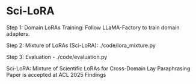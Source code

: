 # Sci-LoRA

Step 1: Domain LoRAs Training:
Follow LLaMA-Factory to train domain adapters.

Step 2: Mixture of LoRAs (Sci-LoRA): ./code/lora_mixture.py

Step 3: Evaluation - ./code/evaluation.py

Sci-LoRA: Mixture of Scientific LoRAs for Cross-Domain Lay Paraphrasing
Paper is accepted at ACL 2025 Findings
